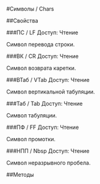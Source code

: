 
#Символы / Chars

##Свойства
    
###ПС / LF
Доступ: Чтение
    
    
Символ перевода строки.


  
  
###ВК / CR
Доступ: Чтение
    
    
Символ возврата каретки.


  
  
###ВТаб / VTab
Доступ: Чтение
    
    
Символ вертикальной табуляции.


  
  
###Таб / Tab
Доступ: Чтение
    
    
Символ табуляции.


  
  
###ПФ / FF
Доступ: Чтение
    
    
Символ промотки.


  
  
###НПП / Nbsp
Доступ: Чтение
    
    
Символ неразрывного пробела.


  
  
##Методы
    